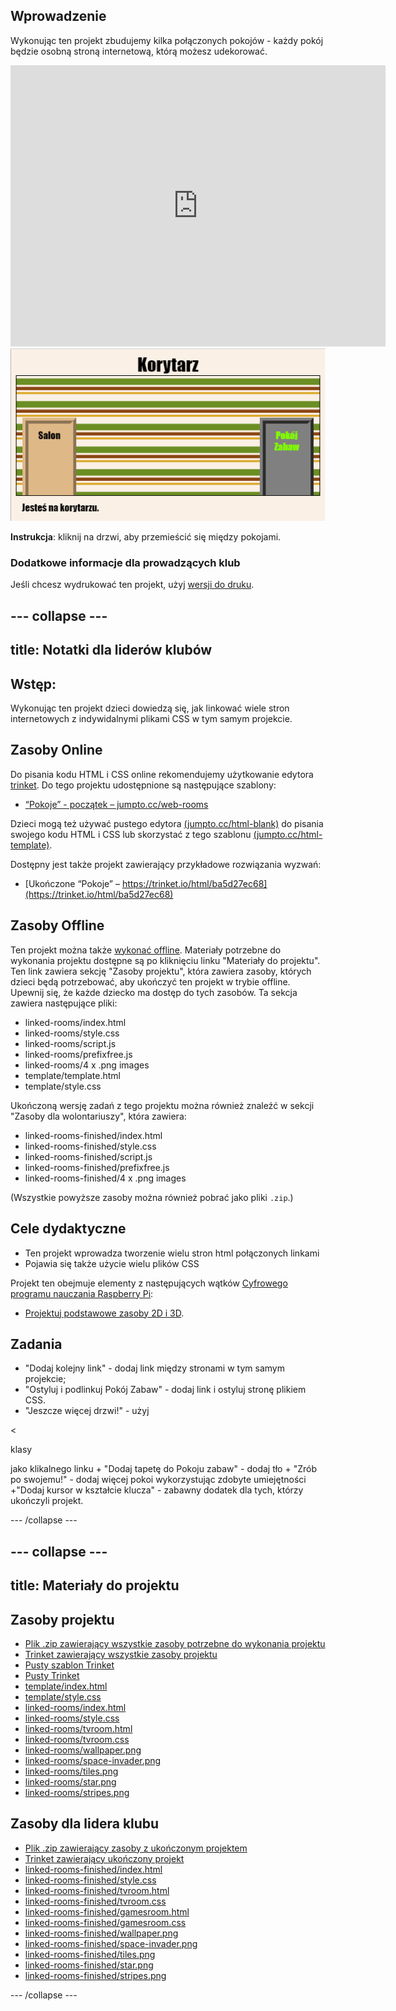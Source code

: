 ## Wprowadzenie

Wykonując ten projekt zbudujemy kilka połączonych pokojów - każdy pokój będzie osobną stroną internetową, którą możesz udekorować.

<div class="trinket">
  <iframe src="https://trinket.io/embed/html/ba5d27ec68?outputOnly=true&start=result" width="600" height="450" frameborder="0" marginwidth="0" marginheight="0" allowfullscreen>
  </iframe>
  <img src="images/rooms-hall-finished.png">
</div>

**Instrukcja**: kliknij na drzwi, aby przemieścić się między pokojami.

### Dodatkowe informacje dla prowadzących klub

Jeśli chcesz wydrukować ten projekt, użyj [wersji do druku](https://projects.raspberrypi.org/en/projects/linked-rooms/print).

## \--- collapse \---

## title: Notatki dla liderów klubów

## Wstęp:

Wykonując ten projekt dzieci dowiedzą się, jak linkować wiele stron internetowych z indywidalnymi plikami CSS w tym samym projekcie.

## Zasoby Online

Do pisania kodu HTML i CSS online rekomendujemy użytkowanie edytora [trinket](https://trinket.io/). Do tego projektu udostępnione są następujące szablony:

* [“Pokoje” - początek – jumpto.cc/web-rooms](http://jumpto.cc/web-rooms)

Dzieci mogą też używać pustego edytora [(jumpto.cc/html-blank)](http://jumpto.cc/html-blank) do pisania swojego kodu HTML i CSS lub skorzystać z tego szablonu [(jumpto.cc/html-template)](http://jumpto.cc/html-template).

Dostępny jest także projekt zawierający przykładowe rozwiązania wyzwań:

* [Ukończone “Pokoje” – https://trinket.io/html/ba5d27ec68](https://trinket.io/html/ba5d27ec68)

## Zasoby Offline

Ten projekt można także [wykonać offline](https://www.codeclubprojects.org/en-GB/resources/webdev-working-offline/). Materiały potrzebne do wykonania projektu dostępne są po kliknięciu linku "Materiały do projektu". Ten link zawiera sekcję "Zasoby projektu", która zawiera zasoby, których dzieci będą potrzebować, aby ukończyć ten projekt w trybie offline. Upewnij się, że każde dziecko ma dostęp do tych zasobów. Ta sekcja zawiera następujące pliki:

* linked-rooms/index.html
* linked-rooms/style.css
* linked-rooms/script.js
* linked-rooms/prefixfree.js
* linked-rooms/4 x .png images
* template/template.html
* template/style.css

Ukończoną wersję zadań z tego projektu można również znaleźć w sekcji "Zasoby dla wolontariuszy", która zawiera:

* linked-rooms-finished/index.html
* linked-rooms-finished/style.css
* linked-rooms-finished/script.js
* linked-rooms-finished/prefixfree.js
* linked-rooms-finished/4 x .png images

(Wszystkie powyższe zasoby można również pobrać jako pliki `.zip`.)

## Cele dydaktyczne

* Ten projekt wprowadza tworzenie wielu stron html połączonych linkami
* Pojawia się także użycie wielu plików CSS

Projekt ten obejmuje elementy z następujących wątków [Cyfrowego programu nauczania Raspberry Pi](http://rpf.io/curriculum):

* [ Projektuj podstawowe zasoby 2D i 3D](https://www.raspberrypi.org/curriculum/design/creator).

## Zadania

* "Dodaj kolejny link" - dodaj link między stronami w tym samym projekcie;
* "Ostyluj i podlinkuj Pokój Zabaw" - dodaj link i ostyluj stronę plikiem CSS. 
* "Jeszcze więcej drzwi!" - użyj 

<

klasy 

<div>
  jako klikalnego linku + "Dodaj tapetę do Pokoju zabaw" - dodaj tło + "Zrób po swojemu!" - dodaj więcej pokoi wykorzystując zdobyte umiejętności +"Dodaj kursor w kształcie klucza" - zabawny dodatek dla tych, którzy ukończyli projekt.</p> 
  
  <p>
    --- /collapse ---
  </p>
  
  <h2>
    --- collapse ---
  </h2>
  
  <h2>
    title: Materiały do projektu
  </h2>
  
  <h2>
    Zasoby projektu
  </h2>
  
  <ul>
    <li>
      <a href="resources/rooms-project-resources.zip">Plik .zip zawierający wszystkie zasoby potrzebne do wykonania projektu</a>
    </li>
    <li>
      <a href="http://jumpto.cc/web-rooms">Trinket zawierający wszystkie zasoby projektu</a>
    </li>
    <li>
      <a href="http://jumpto.cc/trinket-template">Pusty szablon Trinket</a>
    </li>
    <li>
      <a href="http://jumpto.cc/trinket-blank">Pusty Trinket</a>
    </li>
    <li>
      <a href="resources/template-index.html">template/index.html</a>
    </li>
    <li>
      <a href="resources/template-style.css">template/style.css</a>
    </li>
    <li>
      <a href="resources/linked-rooms-index.html">linked-rooms/index.html</a>
    </li>
    <li>
      <a href="resources/linked-rooms-style.css">linked-rooms/style.css</a>
    </li>
    <li>
      <a href="resources/linked-rooms-tvroom.html">linked-rooms/tvroom.html</a>
    </li>
    <li>
      <a href="resources/linked-rooms-tvroom.css">linked-rooms/tvroom.css</a>
    </li>
    <li>
      <a href="resources/linked-rooms-wallpaper.png">linked-rooms/wallpaper.png</a>
    </li>
    <li>
      <a href="resources/linked-rooms-space-invader.png">linked-rooms/space-invader.png</a>
    </li>
    <li>
      <a href="resources/linked-rooms-tiles.png">linked-rooms/tiles.png</a>
    </li>
    <li>
      <a href="resources/linked-rooms-star.png">linked-rooms/star.png</a>
    </li>
    <li>
      <a href="resources/linked-rooms-stripes.png">linked-rooms/stripes.png</a>
    </li>
  </ul>
  
  <h2>
    Zasoby dla lidera klubu
  </h2>
  
  <ul>
    <li>
      <a href="resources/rooms-volunteer-resources.zip">Plik .zip zawierający zasoby z ukończonym projektem</a>
    </li>
    <li>
      <a href="https://trinket.io/html/1d4d4c5ce1">Trinket zawierający ukończony projekt</a>
    </li>
    <li>
      <a href="resources/linked-rooms-finished-index.html">linked-rooms-finished/index.html</a>
    </li>
    <li>
      <a href="resources/linked-rooms-finished-style.css">linked-rooms-finished/style.css</a>
    </li>
    <li>
      <a href="resources/linked-rooms-finished-tvroom.html">linked-rooms-finished/tvroom.html</a>
    </li>
    <li>
      <a href="resources/linked-rooms-finished-tvroom.css">linked-rooms-finished/tvroom.css</a>
    </li>
    <li>
      <a href="resources/linked-rooms-finished-gamesroom.html">linked-rooms-finished/gamesroom.html</a>
    </li>
    <li>
      <a href="resources/linked-rooms-finished-gamesroom.css">linked-rooms-finished/gamesroom.css</a>
    </li>
    <li>
      <a href="resources/linked-rooms-finished-wallpaper.png">linked-rooms-finished/wallpaper.png</a>
    </li>
    <li>
      <a href="resources/linked-rooms-finished-space-invader.png">linked-rooms-finished/space-invader.png</a>
    </li>
    <li>
      <a href="resources/linked-rooms-finished-tiles.png">linked-rooms-finished/tiles.png</a>
    </li>
    <li>
      <a href="resources/linked-rooms-finished-star.png">linked-rooms-finished/star.png</a>
    </li>
    <li>
      <a href="resources/linked-rooms-finished-stripes.png">linked-rooms-finished/stripes.png</a>
    </li>
  </ul>
  
  <p>
    --- /collapse ---
  </p>